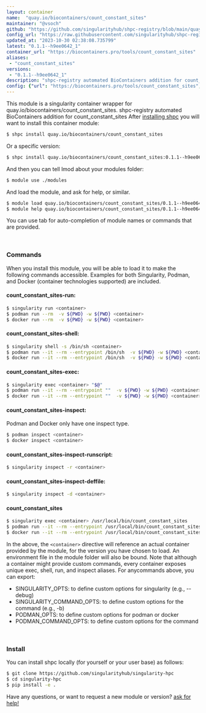 ```yaml
---
layout: container
name:  "quay.io/biocontainers/count_constant_sites"
maintainer: "@vsoch"
github: "https://github.com/singularityhub/shpc-registry/blob/main/quay.io/biocontainers/count_constant_sites/container.yaml"
config_url: "https://raw.githubusercontent.com/singularityhub/shpc-registry/main/quay.io/biocontainers/count_constant_sites/container.yaml"
updated_at: "2023-10-30 02:38:08.735799"
latest: "0.1.1--h9ee0642_1"
container_url: "https://biocontainers.pro/tools/count_constant_sites"
aliases:
 - "count_constant_sites"
versions:
 - "0.1.1--h9ee0642_1"
description: "shpc-registry automated BioContainers addition for count_constant_sites"
config: {"url": "https://biocontainers.pro/tools/count_constant_sites", "maintainer": "@vsoch", "description": "shpc-registry automated BioContainers addition for count_constant_sites", "latest": {"0.1.1--h9ee0642_1": "sha256:45f1c5a082d8877ebbb3e3cb5f1792d78341692826437d2d7bcc3131e3eb9dce"}, "tags": {"0.1.1--h9ee0642_1": "sha256:45f1c5a082d8877ebbb3e3cb5f1792d78341692826437d2d7bcc3131e3eb9dce"}, "docker": "quay.io/biocontainers/count_constant_sites", "aliases": {"count_constant_sites": "/usr/local/bin/count_constant_sites"}}
---
```


This module is a singularity container wrapper for quay.io/biocontainers/count_constant_sites.
shpc-registry automated BioContainers addition for count_constant_sites
After [installing shpc](#install) you will want to install this container module:


```bash
$ shpc install quay.io/biocontainers/count_constant_sites
```

Or a specific version:

```bash
$ shpc install quay.io/biocontainers/count_constant_sites:0.1.1--h9ee0642_1
```

And then you can tell lmod about your modules folder:

```bash
$ module use ./modules
```

And load the module, and ask for help, or similar.

```bash
$ module load quay.io/biocontainers/count_constant_sites/0.1.1--h9ee0642_1
$ module help quay.io/biocontainers/count_constant_sites/0.1.1--h9ee0642_1
```

You can use tab for auto-completion of module names or commands that are provided.

<br>

### Commands

When you install this module, you will be able to load it to make the following commands accessible.
Examples for both Singularity, Podman, and Docker (container technologies supported) are included.

#### count_constant_sites-run:

```bash
$ singularity run <container>
$ podman run --rm  -v ${PWD} -w ${PWD} <container>
$ docker run --rm  -v ${PWD} -w ${PWD} <container>
```

#### count_constant_sites-shell:

```bash
$ singularity shell -s /bin/sh <container>
$ podman run --it --rm --entrypoint /bin/sh  -v ${PWD} -w ${PWD} <container>
$ docker run --it --rm --entrypoint /bin/sh  -v ${PWD} -w ${PWD} <container>
```

#### count_constant_sites-exec:

```bash
$ singularity exec <container> "$@"
$ podman run --it --rm --entrypoint ""  -v ${PWD} -w ${PWD} <container> "$@"
$ docker run --it --rm --entrypoint ""  -v ${PWD} -w ${PWD} <container> "$@"
```

#### count_constant_sites-inspect:

Podman and Docker only have one inspect type.

```bash
$ podman inspect <container>
$ docker inspect <container>
```

#### count_constant_sites-inspect-runscript:

```bash
$ singularity inspect -r <container>
```

#### count_constant_sites-inspect-deffile:

```bash
$ singularity inspect -d <container>
```


#### count_constant_sites

```bash
$ singularity exec <container> /usr/local/bin/count_constant_sites
$ podman run --it --rm --entrypoint /usr/local/bin/count_constant_sites   -v ${PWD} -w ${PWD} <container> -c " $@"
$ docker run --it --rm --entrypoint /usr/local/bin/count_constant_sites   -v ${PWD} -w ${PWD} <container> -c " $@"
```



In the above, the `<container>` directive will reference an actual container provided
by the module, for the version you have chosen to load. An environment file in the
module folder will also be bound. Note that although a container
might provide custom commands, every container exposes unique exec, shell, run, and
inspect aliases. For anycommands above, you can export:

 - SINGULARITY_OPTS: to define custom options for singularity (e.g., --debug)
 - SINGULARITY_COMMAND_OPTS: to define custom options for the command (e.g., -b)
 - PODMAN_OPTS: to define custom options for podman or docker
 - PODMAN_COMMAND_OPTS: to define custom options for the command

<br>

### Install

You can install shpc locally (for yourself or your user base) as follows:

```bash
$ git clone https://github.com/singularityhub/singularity-hpc
$ cd singularity-hpc
$ pip install -e .
```

Have any questions, or want to request a new module or version? [ask for help!](https://github.com/singularityhub/singularity-hpc/issues)